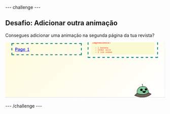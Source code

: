 \--- challenge \---

## Desafio: Adicionar outra animação

Consegues adicionar uma animação na segunda página da tua revista?

![captura de ecrã](images/magazine-animation-challenge.png)

\--- /challenge \---